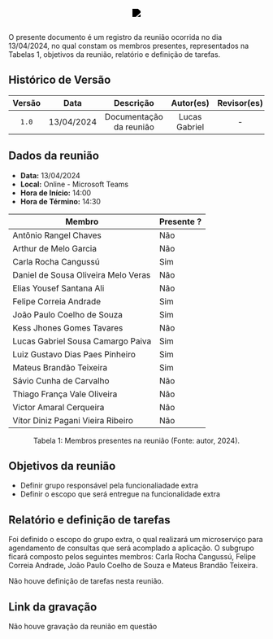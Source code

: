 <br/>
<div style="display: flex; flex-direction: column; justify-content: center; align-items:center;">
    <img src="https://dansousamelo.github.io/RQ_ISP/assets/backlog/BACKLOG-ICON.png" style="filter: brightness(0%);" />
</div>
<br/>
<p align="flex-direction: column; justify">
O presente documento é um registro da reunião ocorrida no dia 13/04/2024, no qual constam os membros presentes,
representados na Tabelas 1, objetivos da reunião, relatório e definição de tarefas.</p>

## Histórico de Versão

| Versão |    Data    |        Descrição        |   Autor(es)   | Revisor(es) |
| :----: | :--------: | :---------------------: | :-----------: | :---------: |
| `1.0`  | 13/04/2024 | Documentação da reunião | Lucas Gabriel |      -      |

## Dados da reunião

- **Data:** 13/04/2024
- **Local:** Online - Microsoft Teams
- **Hora de Início:** 14:00
- **Hora de Término:** 14:30

| Membro                              | Presente ? |
| ----------------------------------- | ---------- |
| Antônio Rangel Chaves               | Não        |
| Arthur de Melo Garcia               | Não        |
| Carla Rocha Cangussú                | Sim        |
| Daniel de Sousa Oliveira Melo Veras | Não        |
| Elias Yousef Santana Ali            | Não        |
| Felipe Correia Andrade              | Sim        |
| João Paulo Coelho de Souza          | Sim        |
| Kess Jhones Gomes Tavares           | Não        |
| Lucas Gabriel Sousa Camargo Paiva   | Sim        |
| Luiz Gustavo Dias Paes Pinheiro     | Sim        |
| Mateus Brandão Teixeira             | Sim        |
| Sávio Cunha de Carvalho             | Não        |
| Thiago França Vale Oliveira         | Não        |
| Victor Amaral Cerqueira             | Não        |
| Vítor Diniz Pagani Vieira Ribeiro   | Não        |
<div style="text-align: center">
<p> Tabela 1: Membros presentes na reunião (Fonte: autor, 2024). </p>
</div>

## Objetivos da reunião

- Definir grupo responsável pela funcionaliadade extra
- Definir o escopo que será entregue na funcionalidade extra

## Relatório e definição de tarefas

Foi definido o escopo do grupo extra, o qual realizará um microserviço para agendamento de consultas que será acomplado a aplicação. O subgrupo ficará composto pelos seguintes membros: Carla Rocha Cangussú, Felipe Correia Andrade, João Paulo Coelho de Souza e Mateus Brandão Teixeira.

Não houve definição de tarefas nesta reunião.

## Link da gravação

Não houve gravação da reunião em questão